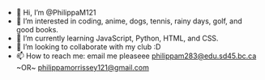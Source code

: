 - 👋 Hi, I’m @PhilippaM121
- 👀 I’m interested in coding, anime, dogs, tennis, rainy days, golf, and good books.
- 🌱 I’m currently learning JavaScript, Python, HTML, and CSS. 
- 💞️ I’m looking to collaborate with my club :D
- 📫 How to reach me: email me pleaseee 
philippam283@edu.sd45.bc.ca ~OR~ philippamorrissey121@gmail.com

<!---
PhilippaM121/PhilippaM121 is a ✨ special ✨ repository because its `README.md` (this file) appears on your GitHub profile.
You can click the Preview link to take a look at your changes.
--->
